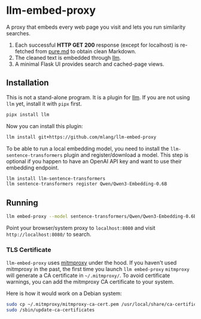 # llm-embed-proxy

A proxy that embeds every web page you visit and lets you run similarity searches.

1. Each successful **HTTP GET 200** response (except for localhost) is re-fetched from [pure.md](https://pure.md/) to obtain clean Markdown.
2. The cleaned text is embedded through [llm](https://github.com/simonw/llm).
3. A minimal Flask UI provides search and cached-page views.

## Installation

This is not a stand-alone program.  It is a plugin for [llm](https://github.com/simonw/llm).  If you are not using `llm` yet, install it with `pipx` first.

```bash
pipx install llm
```

Now you can install this plugin:

```bash
llm install git+https://github.com/mlang/llm-embed-proxy
```

To be able to run a local embedding model, you need to install the `llm-sentence-transformers` plugin and register/download a model.  This step is optional if you happen to have an OpenAI API key and want to use their embedding endpoint.

```bash
llm install llm-sentence-transformers
llm sentence-transformers register Qwen/Qwen3-Embedding-0.6B
```

## Running

```bash
llm embed-proxy --model sentence-transformers/Qwen/Qwen3-Embedding-0.6B
```

Point your browser/system proxy to `localhost:8080` and visit `http://localhost:8080/` to search.

### TLS Certificate

`llm-embed-proxy` uses [mitmproxy](https://mitmproxy.org/) under the hood.
If you haven't used mitmproxy in the past, the first time you launch `llm embed-proxy` `mitmproxy` will generate a CA certificate in `~/.mitmproxy/`.
To avoid certificate warnings, you can add the mitmproxy CA certificate to your system.

Here is how it would work on a Debian system:

```bash
sudo cp ~/.mitmproxy/mitmproxy-ca-cert.pem /usr/local/share/ca-certificates/mitmproxy-ca-cert.crt
sudo /sbin/update-ca-certificates
```
